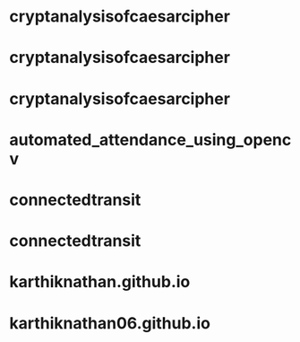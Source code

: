 # cryptanalysisofcaesarcipher
# cryptanalysisofcaesarcipher
# cryptanalysisofcaesarcipher
# automated_attendance_using_opencv
# connectedtransit
# connectedtransit
# karthiknathan.github.io
# karthiknathan06.github.io
